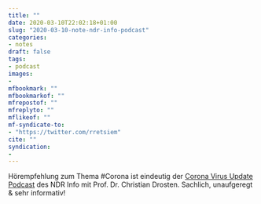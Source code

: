 ```yaml
---
title: ""
date: 2020-03-10T22:02:18+01:00
slug: "2020-03-10-note-ndr-info-podcast"
categories:
- notes
draft: false
tags:
- podcast
images:
-
mfbookmark: ""
mfbookmarkof: ""
mfrepostof: ""
mfreplyto: ""
mflikeof: ""
mf-syndicate-to:
- "https://twitter.com/rretsiem"
cite: ""
syndication:
-
---
```


Hörempfehlung zum Thema #Corona ist eindeutig der [Corona Virus Update Podcast](https://www.ndr.de/nachrichten/info/podcast4684.html) des NDR Info mit Prof. Dr. Christian Drosten. Sachlich, unaufgeregt & sehr informativ!
